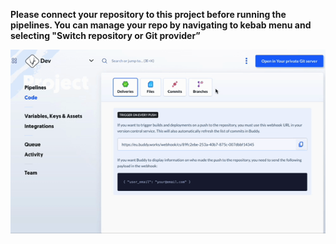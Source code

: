 **Please connect your repository to this project before running the pipelines.
You can manage your repo by navigating to kebab menu and selecting "Switch repository or Git provider”**

![Connect Repository](connect_repo.gif)